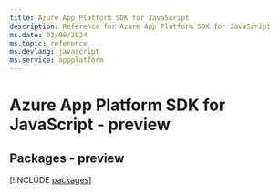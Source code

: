 ```yaml
---
title: Azure App Platform SDK for JavaScript
description: Reference for Azure App Platform SDK for JavaScript
ms.date: 02/09/2024
ms.topic: reference
ms.devlang: javascript
ms.service: appplatform
---
```

# Azure App Platform SDK for JavaScript - preview
## Packages - preview
[!INCLUDE [packages](app-platform-index.md)]
